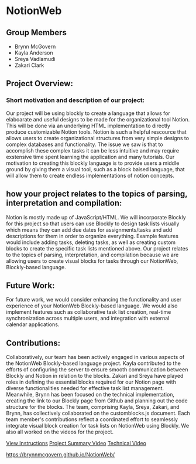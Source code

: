 # NotionWeb

## Group Members
- Brynn McGovern
- Kayla Anderson
- Sreya Vadlamudi
- Zakari Clark

## Project Overview:

### Short motivation and description of our project:
Our project will be using blockly to create a language that allows for elaboarate and useful designs to be made for the organizational tool Notion. This will be done via an underlying HTML implementation to directly produce customizable Notion tools. Notion is such a helpful rescource that allows users to create organizational structures from very simple designs to complex databases and functionality. The issue we saw is that to accomplish these complex tasks it can be less intuitive and may require exstensive time spent learning the application and many tutorials. Our motivation to creating this blockly language is to provide users a middle ground by giving them a visual tool, such as a block baised language, that will allow them to create endless implementations of notion concepts.

## how your project relates to the topics of parsing, interpretation and compilation:
Notion is mostly made up of JavaScript/HTML. We will incorporate Blockly for this project so that users can use Blockly to design task lists visually which means they can add due dates for assignments/tasks and add descriptions for them in order to organize everything. Example features would include adding tasks, deleting tasks, as well as creating custom blocks to create the specific task lists mentioned above. Our project relates to the topics of parsing, interpretation, and compilation because we are allowing users to create visual blocks for tasks through our NotionWeb, Blockly-based language.

## Future Work:
For future work, we would consider enhancing the functionality and user experience of your NotionWeb Blockly-based language. We would also implement features such as collaborative task list creation, real-time synchronization across multiple users, and integration with external calendar applications.

## Contributions:
Collaboratively, our team has been actively engaged in various aspects of the NotionWeb Blockly-based language project. Kayla contributed to the efforts of configuring the server to ensure smooth communication between Blockly and Notion in relation to the blocks. Zakari and Sreya have played roles in defining the essential blocks required for our Notion page with diverse functionalities needed for effective task list management. Meanwhile, Brynn has been focused on the technical implementation, creating the link to our Blockly page from Github and planning out the code structure for the blocks. The team, comprising Kayla, Sreya, Zakari, and Brynn, has collectively collaborated on the customblocks.js document. Each team member's contributions reflect a coordinated effort to seamlessly integrate visual block creation for task lists on NotionWeb using Blockly. We also all worked on the videos for the project.



[View Instructions](./docs/instructions.md)
[Project Summary Video](https://drive.google.com/file/d/1vL17yjX_6s0jHDx9bMa9k7Awzpy7n49M/view?usp=drive_link) 
[Technical Video](https://drive.google.com/file/d/1uKK4EiJRLOYDrbDO0m1eTtfScT71o-VQ/view?usp=sharing)

https://brynnmcgovern.github.io/NotionWeb/ 
